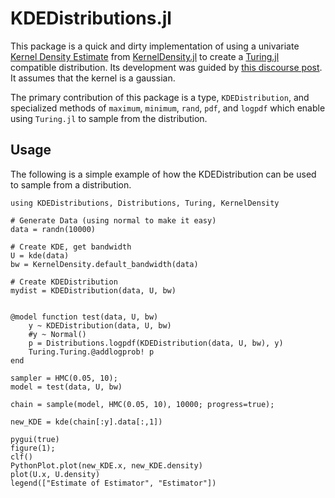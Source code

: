 # KDEDistributions.jl

This package is a quick and dirty implementation of using a univariate [Kernel Density Estimate](https://en.wikipedia.org/wiki/Kernel_density_estimation) from [KernelDensity.jl](https://github.com/JuliaStats/KernelDensity.jl) to create a [Turing.jl](https://turing.ml/dev/) compatible distribution. Its development was guided by [this discourse post](https://discourse.julialang.org/t/using-a-posterior-from-a-previous-sample-as-a-prior/59914). It assumes that the kernel is a gaussian. 

The primary contribution of this package is a type, `KDEDistribution`, and specialized methods of `maximum`, `minimum`, `rand`, `pdf`, and `logpdf` which enable using `Turing.jl` to sample from the distribution. 


## Usage
The following is a simple example of how the KDEDistribution can be used to sample from a distribution.

```
using KDEDistributions, Distributions, Turing, KernelDensity

# Generate Data (using normal to make it easy)
data = randn(10000) 

# Create KDE, get bandwidth
U = kde(data)
bw = KernelDensity.default_bandwidth(data)

# Create KDEDistribution
mydist = KDEDistribution(data, U, bw)


@model function test(data, U, bw)
    y ~ KDEDistribution(data, U, bw)
    #y ~ Normal()
    p = Distributions.logpdf(KDEDistribution(data, U, bw), y)
    Turing.Turing.@addlogprob! p
end

sampler = HMC(0.05, 10);
model = test(data, U, bw)

chain = sample(model, HMC(0.05, 10), 10000; progress=true);

new_KDE = kde(chain[:y].data[:,1])

pygui(true)
figure(1);
clf()
PythonPlot.plot(new_KDE.x, new_KDE.density)
plot(U.x, U.density)
legend(["Estimate of Estimator", "Estimator"])

```

